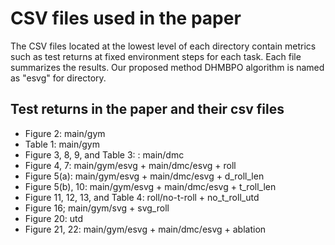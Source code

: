 # CSV files used in the paper

The CSV files located at the lowest level of each directory contain metrics such as test returns at fixed environment
steps for each task. Each file summarizes the results.
Our proposed method DHMBPO algorithm is named as "esvg" for directory.

## Test returns in the paper and their csv files

- Figure 2: main/gym
- Table 1: main/gym
- Figure 3, 8, 9, and Table 3: : main/dmc
- Figure 4, 7: main/gym/esvg + main/dmc/esvg + roll
- Figure 5(a): main/gym/esvg + main/dmc/esvg + d_roll_len
- Figure 5(b), 10: main/gym/esvg + main/dmc/esvg + t_roll_len
- Figure 11, 12, 13, and Table 4: roll/no-t-roll + no_t_roll_utd
- Figure 16; main/gym/svg + svg_roll
- Figure 20: utd
- Figure 21, 22: main/gym/esvg + main/dmc/esvg + ablation